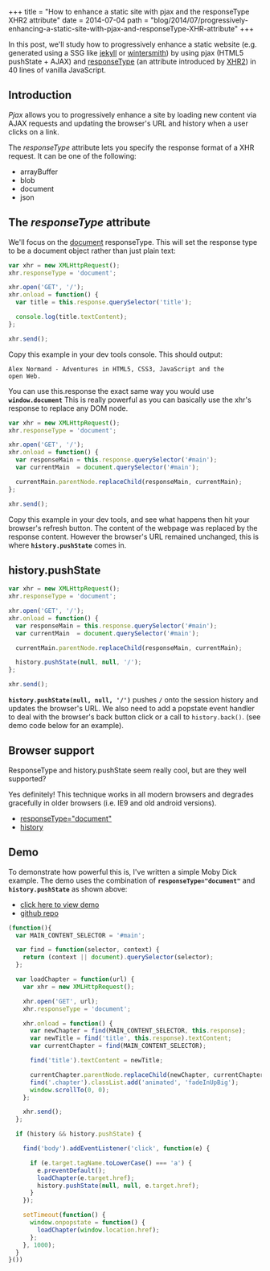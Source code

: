 +++
title = "How to enhance a static site with pjax and the responseType XHR2 attribute"
date = 2014-07-04
path = "blog/2014/07/progressively-enhancing-a-static-site-with-pjax-and-responseType-XHR-attribute"
+++


In this post, we'll study how to progressively enhance a static website
(e.g. generated using a SSG like [jekyll](https://jekyllrb.com/) or [wintersmith](http://wintersmith.io/)) by using pjax (HTML5 pushState + AJAX)
and [responseType](https://www.w3.org/TR/XMLHttpRequest2/#dom-xmlhttprequest-responsetype)
(an attribute introduced by [XHR2](https://www.w3.org/TR/XMLHttpRequest2/)) in 40 lines of vanilla JavaScript.


## Introduction
*Pjax* allows you to progressively enhance a site by loading new content
via AJAX requests and updating the browser's URL and history when a user
clicks on a link.

The *responseType* attribute lets you specify the response format of a XHR request.
It can be one of the following:

  - arrayBuffer
  - blob
  - document
  - json


## The *responseType* attribute

We'll focus on the [document](https://www.w3.org/TR/XMLHttpRequest/#document-response-entity-body)
responseType. This will set the response type to be a document object rather than just plain text:

```js
var xhr = new XMLHttpRequest();
xhr.responseType = 'document';

xhr.open('GET', '/');
xhr.onload = function() {
  var title = this.response.querySelector('title');

  console.log(title.textContent);
};

xhr.send();
```

Copy this example in your dev tools console.
This should output:

<code>Alex Normand - Adventures in HTML5, CSS3, JavaScript and the open Web.</code>

You can use this.response the exact same way you would use **<code>window.document</code>**
This is really powerful as you can basically use the xhr's response to replace any DOM node.

```js
var xhr = new XMLHttpRequest();
xhr.responseType = 'document';

xhr.open('GET', '/');
xhr.onload = function() {
  var responseMain = this.response.querySelector('#main');
  var currentMain  = document.querySelector('#main');

  currentMain.parentNode.replaceChild(responseMain, currentMain);
};

xhr.send();
```

Copy this example in your dev tools, and see what happens then hit your browser's refresh button.
The content of the webpage was replaced by the response content.
However the browser's URL remained unchanged, this is where **<code>history.pushState</code>** comes in.

## history.pushState

```js
var xhr = new XMLHttpRequest();
xhr.responseType = 'document';

xhr.open('GET', '/');
xhr.onload = function() {
  var responseMain = this.response.querySelector('#main');
  var currentMain  = document.querySelector('#main');

  currentMain.parentNode.replaceChild(responseMain, currentMain);

  history.pushState(null, null, '/');
};

xhr.send();
```

**<code>history.pushState(null, null, '/')</code>**
pushes **`/`** onto the session history and updates the browser's URL.
We also need to add a popstate event handler to deal with the browser's back button click
or a call to <code>history.back()</code>.
(see demo code below for an example).


## Browser support

ResponseType and history.pushState seem really cool, but are they well supported?


Yes definitely! This technique works in all modern browsers and degrades gracefully in
older browsers (i.e. IE9 and old android versions).

 * [responseType="document"](https://developer.mozilla.org/en-US/docs/Web/API/XMLHttpRequest/HTML_in_XMLHttpRequest#AutoCompatibilityTable)
 * [history](https://caniuse.com/#feat=history)


## Demo

To demonstrate how powerful this is, I've written a simple Moby Dick example.
The demo uses the combination of **<code>responseType="document"</code>** and **<code>history.pushState</code>** as shown above:

  * [click here to view demo](https://alexnormand.github.io/moby-dick-demo/chapters/1.html)
  * [github repo](https://github.com/alexnormand/moby-dick-demo)



```js
(function(){
  var MAIN_CONTENT_SELECTOR = '#main';

  var find = function(selector, context) {
    return (context || document).querySelector(selector);
  };

  var loadChapter = function(url) {
    var xhr = new XMLHttpRequest();

    xhr.open('GET', url);
    xhr.responseType = 'document';

    xhr.onload = function() {
      var newChapter = find(MAIN_CONTENT_SELECTOR, this.response);
      var newTitle = find('title', this.response).textContent;
      var currentChapter = find(MAIN_CONTENT_SELECTOR);

      find('title').textContent = newTitle;

      currentChapter.parentNode.replaceChild(newChapter, currentChapter);
      find('.chapter').classList.add('animated', 'fadeInUpBig');
      window.scrollTo(0, 0);
    };

    xhr.send();
  };

  if (history && history.pushState) {

    find('body').addEventListener('click', function(e) {

      if (e.target.tagName.toLowerCase() === 'a') {
        e.preventDefault();
        loadChapter(e.target.href);
        history.pushState(null, null, e.target.href);
      }
    });

    setTimeout(function() {
      window.onpopstate = function() {
        loadChapter(window.location.href);
      };
    }, 1000);
  }
}())
```
